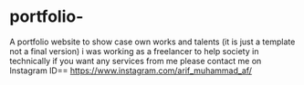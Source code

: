 # portfolio-
A portfolio website to show case own works and talents (it is just a template not a final version)
i was working as a freelancer to help society in technically
if you want any services from me please contact me on Instagram ID== https://www.instagram.com/arif_muhammad_af/ 
